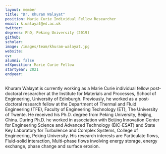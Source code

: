 ```yaml
---
layout: member
title: "Dr. Khuram Walayat"
position: Marie Curie Individual Fellow Researcher
email: k.walayat@ed.ac.uk
twitter: 
degrees: PhD, Peking University (2019)
github: 
scholar: 
image: /images/team/khuram-walayat.jpg 
website: 
cv: 
alumni: false
mfXposition: Marie Curie Fellow
startyear: 2021
endyear: 
---
```

Khuram Walayat is  currently working as a Marie Curie individual fellow post-doctoral researcher at the Institute for Materials and Processes, School of Engineering, University of Edinburgh. Previously, he worked as a post-doctoral research fellow at the Department of Thermal and Fluid Engineering (TFE), Faculty of Engineering Technology (ET), The University of Twente.  He received his Ph.D. degree from Peking University, Beijing, China. During Ph.D. he worked in association with Beijing Innovation Center for Engineering Science and Advanced Technology (BIC-ESAT) and State Key Laboratory for Turbulence and Complex Systems, College of Engineering, Peking University. His research interests are Particulate flows, Fluid-solid interaction, Multi-phase flows involving energy storage, energy exchange, phase change and surface erosion.
